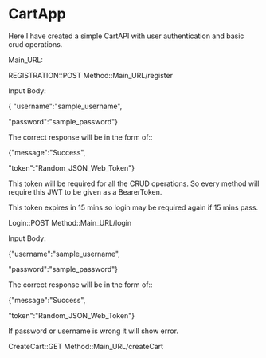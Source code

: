 # CartApp
Here I have created a simple CartAPI with user authentication and basic crud operations.

Main_URL:

REGISTRATION::POST Method::Main_URL/register

  Input Body:
  
  { "username":"sample_username",
  
  "password":"sample_password"}
  
  The correct response will be in the form of::
  
  {"message":"Success",
  
   "token":"Random_JSON_Web_Token"}
   
   This token will be required for all the CRUD operations. So every method will require this JWT to be given as a BearerToken.
   
   This token expires in 15 mins so login may be required again if 15 mins pass.
   
Login::POST Method::Main_URL/login

  Input Body:
  
  {"username":"sample_username",
  
  "password":"sample_password"}
  
  The correct response will be in the form of::
  
  {"message":"Success",
  
   "token":"Random_JSON_Web_Token"}
   
  If password or username is wrong it will show error.
  
CreateCart::GET Method::Main_URL/createCart
   
  
 
 
 
   
   
